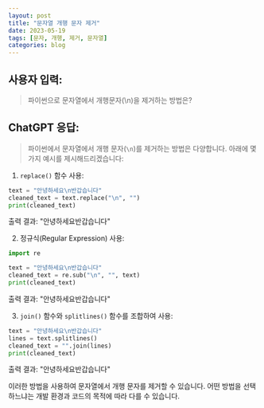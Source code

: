 ```yaml
---
layout: post
title: "문자열 개행 문자 제거"
date: 2023-05-19
tags: [문자, 개행, 제거, 문자열]
categories: blog
---
```


## 사용자 입력:
> 파이썬으로 문자열에서 개행문자(\n)을 제거하는 방법은?

## ChatGPT 응답:
> 파이썬에서 문자열에서 개행 문자(`\n`)를 제거하는 방법은 다양합니다. 아래에 몇 가지 예시를 제시해드리겠습니다:

1. `replace()` 함수 사용:
```python
text = "안녕하세요\n반갑습니다"
cleaned_text = text.replace("\n", "")
print(cleaned_text)
```
출력 결과: "안녕하세요반갑습니다"

2. 정규식(Regular Expression) 사용:
```python
import re

text = "안녕하세요\n반갑습니다"
cleaned_text = re.sub("\n", "", text)
print(cleaned_text)
```
출력 결과: "안녕하세요반갑습니다"

3. `join()` 함수와 `splitlines()` 함수를 조합하여 사용:
```python
text = "안녕하세요\n반갑습니다"
lines = text.splitlines()
cleaned_text = "".join(lines)
print(cleaned_text)
```
출력 결과: "안녕하세요반갑습니다"

이러한 방법을 사용하여 문자열에서 개행 문자를 제거할 수 있습니다. 어떤 방법을 선택하느냐는 개발 환경과 코드의 목적에 따라 다를 수 있습니다.

